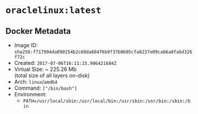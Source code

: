 # `oraclelinux:latest`

## Docker Metadata

- Image ID: `sha256:f717994da090154b2c68da684f6b9f37b8605cfa8237e09cab6a8fabd326f72c`
- Created: `2017-07-06T16:11:15.906421684Z`
- Virtual Size: ~ 225.26 Mb  
  (total size of all layers on-disk)
- Arch: `linux`/`amd64`
- Command: `["/bin/bash"]`
- Environment:
  - `PATH=/usr/local/sbin:/usr/local/bin:/usr/sbin:/usr/bin:/sbin:/bin`
